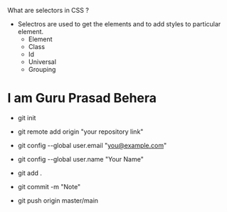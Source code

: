 What are selectors in CSS ?
- Selectros are used to get the elements and to add styles to particular element.
    - Element
    - Class
    - Id
    - Universal
    - Grouping 








# I am Guru Prasad Behera

- git init
- git remote add origin "your repository link"
- git config --global user.email "you@example.com"
- git config --global user.name "Your Name"

- git add .
- git commit -m "Note"
- git push origin master/main